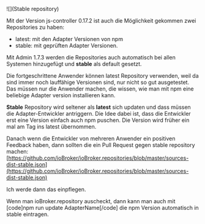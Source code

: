 ![](Stable repository)

Mit der Version js-controller 0.17.2 ist auch die Möglichkeit gekommen zwei Repositories zu haben:
- latest: mit den Adapter Versionen von npm
- stable: mit geprüften Adapter Versionen.

Mit Admin 1.7.3 werden die Repositories auch automatisch bei allen Systemen hinzugefügt und **stable** als default gesetzt.

Die fortgeschrittene Anwender können latest Repository verwenden, weil da sind immer noch lauffähige Versionen sind, nur nicht so gut ausgetestet. Das müssen nur die Anwender machen, die wissen, wie man mit npm eine beliebige Adapter version installieren kann.

**Stable** Repository wird seltener als **latest** sich updaten und dass müssen die Adapter-Entwickler antriggern.
Die Idee dabei ist, dass die Entwickler erst eine Version einfach auch npm puschen. Die Version wird früher ein mal am Tag ins latest übernommen. 

Danach wenn die Entwickler von mehreren Anwender ein positiven Feedback haben, dann sollten die ein Pull Request gegen stable repository machen: [https://github.com/ioBroker/ioBroker.repositories/blob/master/sources-dist-stable.json](https://github.com/ioBroker/ioBroker.repositories/blob/master/sources-dist-stable.json)

Ich werde dann das einpflegen.

Wenn man ioBroker.repository auscheckt, dann kann man auch mit 
[code]npm run update AdapterName[/code]
die npm Version automatisch in stable eintragen.